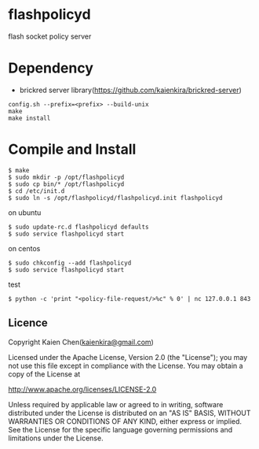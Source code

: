 flashpolicyd
============
flash socket policy server

Dependency
==========
* brickred server library(https://github.com/kaienkira/brickred-server)
```
config.sh --prefix=<prefix> --build-unix
make
make install
```

Compile and Install
===================
```
$ make
$ sudo mkdir -p /opt/flashpolicyd
$ sudo cp bin/* /opt/flashpolicyd
$ cd /etc/init.d
$ sudo ln -s /opt/flashpolicyd/flashpolicyd.init flashpolicyd
```
on ubuntu
```
$ sudo update-rc.d flashpolicyd defaults
$ sudo service flashpolicyd start
```
on centos
```
$ sudo chkconfig --add flashpolicyd
$ sudo service flashpolicyd start
```

test
```
$ python -c 'print "<policy-file-request/>%c" % 0' | nc 127.0.0.1 843
```

Licence
-------
Copyright Kaien Chen(kaienkira@gmail.com)

Licensed under the Apache License, Version 2.0 (the "License");
you may not use this file except in compliance with the License.
You may obtain a copy of the License at

http://www.apache.org/licenses/LICENSE-2.0

Unless required by applicable law or agreed to in writing, software
distributed under the License is distributed on an "AS IS" BASIS,
WITHOUT WARRANTIES OR CONDITIONS OF ANY KIND, either express or implied.
See the License for the specific language governing permissions and
limitations under the License.
